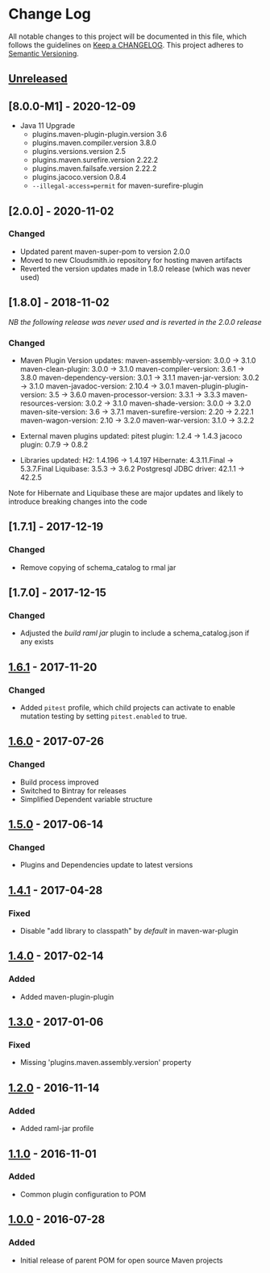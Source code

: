 # Change Log
All notable changes to this project will be documented in this file, which follows the guidelines
on [Keep a CHANGELOG](http://keepachangelog.com/). This project adheres to
[Semantic Versioning](http://semver.org/).

## [Unreleased]
## [8.0.0-M1] - 2020-12-09
- Java 11 Upgrade
    - plugins.maven-plugin-plugin.version 3.6
    - plugins.maven.compiler.version 3.8.0
    - plugins.versions.version 2.5
    - plugins.maven.surefire.version 2.22.2
    - plugins.maven.failsafe.version 2.22.2
    - plugins.jacoco.version 0.8.4
    - `--illegal-access=permit` for maven-surefire-plugin


## [2.0.0] - 2020-11-02
### Changed
- Updated parent maven-super-pom to version 2.0.0
- Moved to new Cloudsmith.io repository for hosting maven artifacts
- Reverted the version updates made in 1.8.0 release (which was never used)

## [1.8.0] - 2018-11-02
_NB the following release was never used and is reverted in the 2.0.0 release_
### Changed
- Maven Plugin Version updates:
  maven-assembly-version: 3.0.0 -> 3.1.0
  maven-clean-plugin: 3.0.0 -> 3.1.0
  maven-compiler-version: 3.6.1 -> 3.8.0
  maven-dependency-version: 3.0.1 -> 3.1.1
  maven-jar-version: 3.0.2 -> 3.1.0
  maven-javadoc-version: 2.10.4 -> 3.0.1
  maven-plugin-plugin-version: 3.5 -> 3.6.0
  maven-processor-version: 3.3.1 -> 3.3.3
  maven-resources-version: 3.0.2 -> 3.1.0
  maven-shade-version: 3.0.0 -> 3.2.0
  maven-site-version: 3.6 -> 3.7.1
  maven-surefire-version: 2.20 -> 2.22.1
  maven-wagon-version: 2.10 -> 3.2.0
  maven-war-version: 3.1.0 -> 3.2.2

- External maven plugins updated:
  pitest plugin: 1.2.4 -> 1.4.3
  jacoco plugin: 0.7.9 -> 0.8.2

- Libraries updated:
  H2: 1.4.196 -> 1.4.197
  Hibernate: 4.3.11.Final -> 5.3.7.Final
  Liquibase: 3.5.3 -> 3.6.2
  Postgresql JDBC driver: 42.1.1 -> 42.2.5

Note for Hibernate and Liquibase these are major updates and likely to introduce breaking changes into the code

## [1.7.1] - 2017-12-19
### Changed
- Remove copying of schema_catalog to rmal jar

## [1.7.0] - 2017-12-15
### Changed
- Adjusted the *build raml jar* plugin to include a schema_catalog.json if any exists

## [1.6.1] - 2017-11-20

### Changed
- Added `pitest` profile, which child projects can activate to enable mutation testing by setting `pitest.enabled` to true. 

## [1.6.0] - 2017-07-26

### Changed
- Build process improved
- Switched to Bintray for releases
- Simplified Dependent variable structure

## [1.5.0] - 2017-06-14

### Changed
- Plugins and Dependencies update to latest versions

## [1.4.1] - 2017-04-28

### Fixed
- Disable "add library to classpath" by *default* in maven-war-plugin

## [1.4.0] - 2017-02-14

### Added
- Added maven-plugin-plugin

## [1.3.0] - 2017-01-06

### Fixed
- Missing 'plugins.maven.assembly.version' property

## [1.2.0] - 2016-11-14

### Added
- Added raml-jar profile

## [1.1.0] - 2016-11-01

### Added
 - Common plugin configuration to POM

## [1.0.0] - 2016-07-28

### Added
- Initial release of parent POM for open source Maven projects

[Unreleased]: https://github.com/CJSCommonPlatform/maven-parent-pom/compare/release-1.6.1...HEAD
[1.6.1]: https://github.com/CJSCommonPlatform/maven-parent-pom/compare/release-1.6.0...release-1.6.1
[1.6.0]: https://github.com/CJSCommonPlatform/maven-parent-pom/compare/release-1.5.0...release-1.6.0
[1.5.0]: https://github.com/CJSCommonPlatform/maven-parent-pom/compare/release-1.4.0...release-1.5.0
[1.4.1]: https://github.com/CJSCommonPlatform/maven-parent-pom/compare/release-1.4.0...release-1.4.1
[1.4.0]: https://github.com/CJSCommonPlatform/maven-parent-pom/compare/release-1.3.0...release-1.4.0
[1.3.0]: https://github.com/CJSCommonPlatform/maven-parent-pom/compare/release-1.2.0...release-1.3.0
[1.2.0]: https://github.com/CJSCommonPlatform/maven-parent-pom/compare/release-1.1.0...release-1.2.0
[1.1.0]: https://github.com/CJSCommonPlatform/maven-parent-pom/compare/release-1.0.0...release-1.1.0
[1.0.0]: https://github.com/CJSCommonPlatform/maven-parent-pom/commits/release-1.0.0
